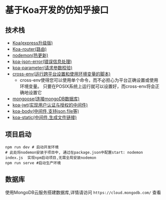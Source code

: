 # 基于Koa开发的仿知乎接口

## 技术栈
- [Koa(express升级版)](https://koa.bootcss.com/)
- [Koa-router(路由)](https://github.com/ZijianHe/koa-router)
- [nodemon(热更新)](https://github.com/remy/nodemon)
- [koa-json-error(错误信息处理)](https://www.npmjs.com/package/koa-json-error)
- [koa-parameter(请求参数校验)](https://www.npmjs.com/package/koa-parameter)
- [cross-env(运行跨平台设置和使用环境变量的脚本)](https://www.npmjs.com/package/cross-env)
    + cross-env使得您可以使用单个命令，而不必担心为平台正确设置或使用环境变量。 只要在POSIX系统上运行就可以设置好，而cross-env将会正确地设置它
- [mongoose(连接mongoDB数据库)](https://www.npmjs.com/package/mongoose)
- [koa-jwt(实现用户认证与授权的中间件)](https://www.npmjs.com/package/koa-jwt)
- [koa-body(中间件,支持json,file等)](https://www.npmjs.com/package/koa-body)
- [koa-static(中间件,生成文件链接)](https://www.npmjs.com/package/koa-static)


## 项目启动
```shell script
npm run dev # 启动开发环境
# 此处将nodemon安装于项目中, 通过在package.json中配置start: nodemon index.js  实现npm启动项目,无需全局安装nodemon
npm run serve #启动生产环境
```

## 数据库
使用MongoDB云服务搭建数据库,详情请访问 `https://cloud.mongodb.com/` 查看
